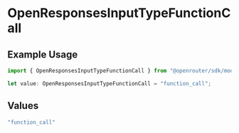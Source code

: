 # OpenResponsesInputTypeFunctionCall

## Example Usage

```typescript
import { OpenResponsesInputTypeFunctionCall } from "@openrouter/sdk/models";

let value: OpenResponsesInputTypeFunctionCall = "function_call";
```

## Values

```typescript
"function_call"
```